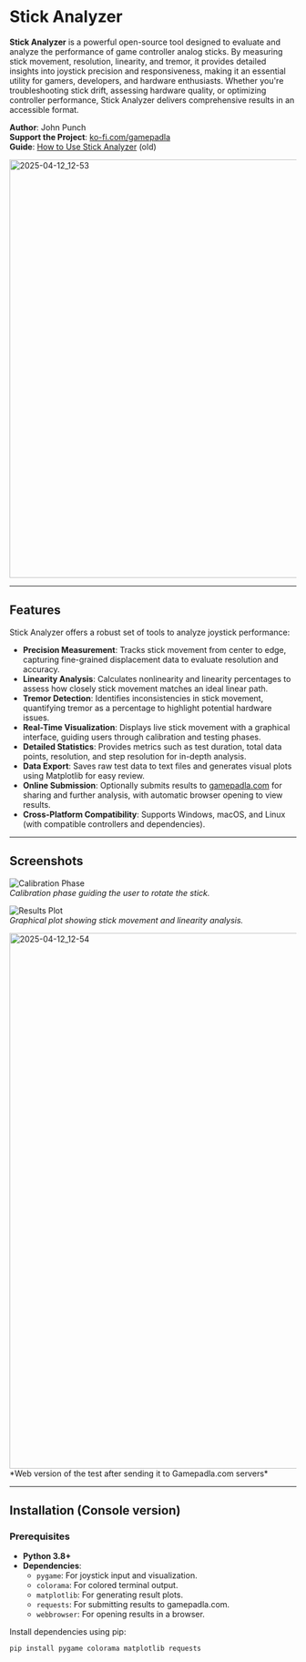 # Stick Analyzer

**Stick Analyzer** is a powerful open-source tool designed to evaluate and analyze the performance of game controller analog sticks. By measuring stick movement, resolution, linearity, and tremor, it provides detailed insights into joystick precision and responsiveness, making it an essential utility for gamers, developers, and hardware enthusiasts. Whether you're troubleshooting stick drift, assessing hardware quality, or optimizing controller performance, Stick Analyzer delivers comprehensive results in an accessible format.

**Author**: John Punch  
**Support the Project**: [ko-fi.com/gamepadla](https://ko-fi.com/gamepadla)  
**Guide**: [How to Use Stick Analyzer](https://www.reddit.com/r/Controller/comments/1i831jw/stick_analyzer_complete_guide_to_gamepad_stick/) (old)

<img width="735" alt="2025-04-12_12-53" src="https://github.com/user-attachments/assets/cc31ffb5-cbdf-4547-9a46-de2c29e41ef1" />

---

## Features

Stick Analyzer offers a robust set of tools to analyze joystick performance:

- **Precision Measurement**: Tracks stick movement from center to edge, capturing fine-grained displacement data to evaluate resolution and accuracy.
- **Linearity Analysis**: Calculates nonlinearity and linearity percentages to assess how closely stick movement matches an ideal linear path.
- **Tremor Detection**: Identifies inconsistencies in stick movement, quantifying tremor as a percentage to highlight potential hardware issues.
- **Real-Time Visualization**: Displays live stick movement with a graphical interface, guiding users through calibration and testing phases.
- **Detailed Statistics**: Provides metrics such as test duration, total data points, resolution, and step resolution for in-depth analysis.
- **Data Export**: Saves raw test data to text files and generates visual plots using Matplotlib for easy review.
- **Online Submission**: Optionally submits results to [gamepadla.com](https://gamepadla.com) for sharing and further analysis, with automatic browser opening to view results.
- **Cross-Platform Compatibility**: Supports Windows, macOS, and Linux (with compatible controllers and dependencies).

---

## Screenshots

![Calibration Phase](https://github.com/user-attachments/assets/08025433-c260-4a5b-a30d-e80de79ba32f)  
*Calibration phase guiding the user to rotate the stick.*

![Results Plot](https://github.com/user-attachments/assets/4eb09041-64b2-448a-9fe9-476a7ff78e1f)  
*Graphical plot showing stick movement and linearity analysis.*

<img width="941" alt="2025-04-12_12-54" src="https://github.com/user-attachments/assets/1af91fd9-e7df-4673-aa95-8008f44366c2" />   
*Web version of the test after sending it to Gamepadla.com servers*

---

## Installation (Console version)

### Prerequisites

- **Python 3.8+**
- **Dependencies**:
  - `pygame`: For joystick input and visualization.
  - `colorama`: For colored terminal output.
  - `matplotlib`: For generating result plots.
  - `requests`: For submitting results to gamepadla.com.
  - `webbrowser`: For opening results in a browser.

Install dependencies using pip:

```bash
pip install pygame colorama matplotlib requests
